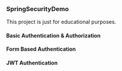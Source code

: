 ### SpringSecurityDemo

This project is just for educational purposes. 

#### Basic Authentication & Authorization
#### Form Based Authentication
#### JWT Authentication
